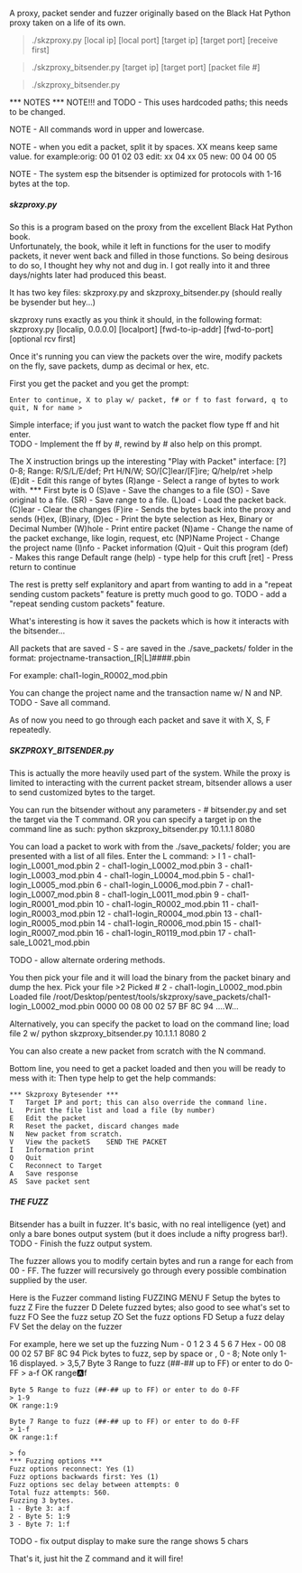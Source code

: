A proxy, packet sender and fuzzer originally based on the Black Hat Python proxy taken on a life of its own.

> ./skzproxy.py [local ip] [local port] [target ip] [target port] [receive first]

> ./skzproxy_bitsender.py [target ip] [target port] [packet file #]

> ./skzproxy_bitsender.py

*** NOTES *** 
NOTE!!! and TODO - This uses hardcoded paths; this needs to be changed.

NOTE - All commands word in upper and lowercase.

NOTE - when you edit a packet, split it by spaces. XX means keep same value. for example:orig: 00 01 02 03 edit: xx 04 xx 05 new: 00 04 00 05

NOTE - The system esp the bitsender is optimized for protocols with 1-16 bytes at the top.

##### skzproxy.py #####
So this is a program based on the proxy from the excellent Black Hat Python book.  
Unfortunately, the book, while it left in functions for the user to modify packets, 
it never went back and filled in those functions.  So being desirous to do so, I 
thought hey why not and dug in.  I got really into it and three days/nights later had
produced this beast.

It has two key files: skzproxy.py and skzproxy_bitsender.py (should really be bysender but hey...) 

skzproxy runs exactly as you think it should, in the following format:
skzproxy.py [localip, 0.0.0.0] [localport] [fwd-to-ip-addr] [fwd-to-port] [optional rcv first]

Once it's running you can view the packets over the wire, modify packets on the fly, 
save packets, dump as decimal or hex, etc.

First you get the packet and you get the prompt:

	Enter to continue, X to play w/ packet, f# or f to fast forward, q to quit, N for name >

Simple interface; if you just want to watch the packet flow type ff and hit enter.  
TODO - Implement the ff by #, rewind by # also help on this prompt.

The X instruction brings up the interesting "Play with Packet" interface:
	[?] 0-8; Range: R/S/L/E/def; Prt H/N/W; SO/[C]lear/[F]ire; Q/help/ret >help
	(E)dit - Edit this range of bytes
	(R)ange - Select a range of bytes to work with. *** First byte is 0
	(S)ave - Save the changes to a file
	(SO) - Save original to a file.
	(SR) - Save range to a file.
	(L)oad - Load the packet back.
	(C)lear - Clear the changes
	(F)ire - Sends the bytes back into the proxy and sends
	(H)ex, (B)inary, (D)ec - Print the byte selection as Hex, Binary or Decimal Number
	(W)hole - Print entire packet
	(N)ame - Change the name of the packet exchange, like login, request, etc
	(NP)Name Project - Change the project name
	(I)nfo - Packet information
	(Q)uit - Quit this program
	(def) - Makes this range Default range
	(help) - type help for this cruft
	[ret] - Press return to continue

The rest is pretty self explanitory and apart from wanting to add in a "repeat sending custom packets" feature
is pretty much good to go. 
TODO - add a "repeat sending custom packets" feature.

What's interesting is how it saves the packets which is how it interacts with the bitsender...

All packets that are saved - S - are saved in the ./save_packets/ folder in the format:
	projectname-transaction_[R|L]####.pbin

For example:
	chal1-login_R0002_mod.pbin

You can change the project name and the transaction name w/ N and NP.  
TODO - Save all command.

As of now you need to go through each packet and save it with X, S, F repeatedly.

##### SKZPROXY_BITSENDER.py #####
This is actually the more heavily used part of the system.  While the proxy is limited to interacting 
with the current packet stream, bitsender allows a user to send customized bytes to the target.  

You can run the bitsender without any parameters - # bitsender.py  and set the target via the T command. 
OR you can specify a target ip on the command line as such:
	python skzproxy_bitsender.py 10.1.1.1 8080

You can load a packet to work with from the ./save_packets/ folder; you are presented with a list of all files.
Enter the L command:
	> l
	1 - chal1-login_L0001_mod.pbin
	2 - chal1-login_L0002_mod.pbin
	3 - chal1-login_L0003_mod.pbin
	4 - chal1-login_L0004_mod.pbin
	5 - chal1-login_L0005_mod.pbin
	6 - chal1-login_L0006_mod.pbin
	7 - chal1-login_L0007_mod.pbin
	8 - chal1-login_L0011_mod.pbin
	9 - chal1-login_R0001_mod.pbin
	10 - chal1-login_R0002_mod.pbin
	11 - chal1-login_R0003_mod.pbin
	12 - chal1-login_R0004_mod.pbin
	13 - chal1-login_R0005_mod.pbin
	14 - chal1-login_R0006_mod.pbin
	15 - chal1-login_R0007_mod.pbin
	16 - chal1-login_R0119_mod.pbin
	17 - chal1-sale_L0021_mod.pbin

TODO - allow alternate ordering methods.

You then pick your file and it will load the binary from the packet binary and dump the hex. 
	Pick your file >2
	Picked # 2 - chal1-login_L0002_mod.pbin
	Loaded file /root/Desktop/pentest/tools/skzproxy/save_packets/chal1-login_L0002_mod.pbin
	0000 00 08 00 02 57 BF 8C 94                          ....W...

Alternatively, you can specify the packet to load on the command line; load file 2 w/ 
	python skzproxy_bitsender.py 10.1.1.1 8080 2

You can also create a new packet from scratch with the N command.  

Bottom line, you need to get a packet loaded and then you will be ready to mess with it:
Then type help to get the help commands:

	*** Skzproxy Bytesender ***
	T	Target IP and port; this can also override the command line.
	L	Print the file list and load a file (by number)
	E	Edit the packet
	R	Reset the packet, discard changes made
	N	New packet from scratch. 
	V	View the packetS	SEND THE PACKET
	I	Information print
	Q	Quit
	C	Reconnect to Target
	A	Save response
	AS	Save packet sent


##### THE FUZZ #####
Bitsender has a built in fuzzer.  It's basic, with no real intelligence (yet) and only a bare bones
output system (but it does include a nifty progress bar!).  
TODO - Finish the fuzz output system.

The fuzzer allows you to modify certain bytes and run a range for each from 00 - FF.  The fuzzer will 
recursively go through every possible combination supplied by the user.

Here is the Fuzzer command listing
	FUZZING MENU
	F	Setup the bytes to fuzz
	Z	Fire the fuzzer
	D	Delete fuzzed bytes; also good to see what's set to fuzz
	FO	See the fuzz setup
	ZO	Set the fuzz options
	FD	Setup a fuzz delay
	FV	Set the delay on the fuzzer

For example, here we set up the fuzzing
	Num -  0  1  2  3  4  5  6  7
	Hex - 00 08 00 02 57 BF 8C 94
	Pick bytes to fuzz, sep by space or , 0 - 8; Note only 1-16 displayed. 
	> 3,5,7
	Byte 3 Range to fuzz (##-## up to FF) or enter to do 0-FF
	> a-f
	OK range:a:f

	Byte 5 Range to fuzz (##-## up to FF) or enter to do 0-FF
	> 1-9
	OK range:1:9

	Byte 7 Range to fuzz (##-## up to FF) or enter to do 0-FF
	> 1-f
	OK range:1:f
	
	> fo
	*** Fuzzing options ***
	Fuzz options reconnect: Yes (1)
	Fuzz options backwards first: Yes (1)
	Fuzz options sec delay between attempts: 0
	Total fuzz attempts: 560.
	Fuzzing 3 bytes.
	1 - Byte 3: a:f
	2 - Byte 5: 1:9
	3 - Byte 7: 1:f

TODO - fix output display to make sure the range shows 5 chars

That's it, just hit the Z command and it will fire!


